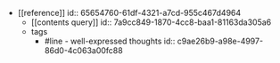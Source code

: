 - [[reference]]
  id:: 65654760-61df-4321-a7cd-955c467d4964
	- [[contents query]]
	  id:: 7a9cc849-1870-4cc8-baa1-81163da305a6
	- tags
		- #line - well-expressed thoughts
		  id:: c9ae26b9-a98e-4997-86d0-4c063a00fc88